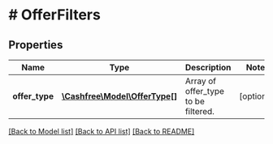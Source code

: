 # # OfferFilters

## Properties

Name | Type | Description | Notes
------------ | ------------- | ------------- | -------------
**offer_type** | [**\Cashfree\Model\OfferType[]**](OfferType.md) | Array of offer_type to be filtered. | [optional]

[[Back to Model list]](../../README.md#models) [[Back to API list]](../../README.md#endpoints) [[Back to README]](../../README.md)
